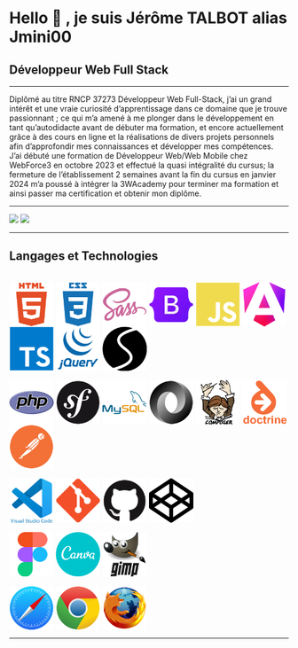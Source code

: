 # Hello 👋 , je suis Jérôme TALBOT alias Jmini00
## Développeur Web Full Stack 

---

<div>
Diplômé au titre RNCP 37273 Développeur Web Full-Stack, j’ai un grand intérêt et une vraie curiosité d’apprentissage dans ce domaine que je trouve passionnant ; 
ce qui m’a amené à me plonger dans le développement en tant qu’autodidacte avant de débuter ma formation, et encore actuellement grâce à des cours en ligne et la réalisations de divers projets personnels 
afin d’approfondir mes connaissances et développer mes compétences.<br>
J’ai débuté une formation de Développeur Web/Web Mobile chez WebForce3 en octobre 2023 et effectué la quasi intégralité du cursus; 
la fermeture de l’établissement 2 semaines avant la fin du cursus en janvier 2024 m’a poussé à intégrer la 3WAcademy 
pour terminer ma formation et ainsi passer ma certification et obtenir mon diplôme.
  </div>
  
---

<div>
  <img height="180em" src="https://github-readme-stats.vercel.app/api?username=Jmini00&theme=vue-dark&show_icons=true&hide_border=true&count_private=true">
  <img height="180em" src="https://github-readme-stats.vercel.app/api/top-langs/?username=Jmini00&theme=vue-dark&show_icons=true&hide_border=true&layout=compact">
</div>

---

## Langages et Technologies

<div style="display: inline_block"><br>
  <img align="center" alt="HTML" title="HTML5" height="80" width="80" src="https://raw.githubusercontent.com/devicons/devicon/master/icons/html5/html5-plain-wordmark.svg">
  <img align="center" alt="CSS" title="CSS3" height="80" width="80" src="https://raw.githubusercontent.com/devicons/devicon/master/icons/css3/css3-plain-wordmark.svg">
  <img align="center" alt="SASS" title="SASS" height="80" width="80" src="https://raw.githubusercontent.com/devicons/devicon/master/icons/sass/sass-original.svg">
  <img align="center" alt="Bootstrap" title="Bootstrap" height="80" width="80" src="https://raw.githubusercontent.com/devicons/devicon/master/icons/bootstrap/bootstrap-original.svg">
  <img align="center" alt="Javascript" title="Javascript" height="80" width="80" src="https://raw.githubusercontent.com/devicons/devicon/master/icons/javascript/javascript-plain.svg">
  <img align="center" alt="Angular" title="Angular" height="80" width="80" src="https://raw.githubusercontent.com/devicons/devicon/master/icons/angular/angular-original.svg">
  <img align="center" alt="Typescript" title="Typescript" height="80" width="80" src="https://raw.githubusercontent.com/devicons/devicon/master/icons/typescript/typescript-plain.svg">
  <img align="center" alt="Jquery" title="Jquery" height="80" width="80" src="https://raw.githubusercontent.com/devicons/devicon/master/icons/jquery/jquery-plain-wordmark.svg">
  <img align="center" alt="Swiper" title="Swiper" height="80" width="80" src="https://raw.githubusercontent.com/devicons/devicon/master/icons/swiper/swiper-original.svg">

  <br>
  <br>
  
  <img align="center" alt="PHP" title="PHP" height="80" width="80" src="https://raw.githubusercontent.com/devicons/devicon/master/icons/php/php-original.svg">
  <img align="center" alt="Symfony" title="Symfony" height="80" width="80" src="https://raw.githubusercontent.com/devicons/devicon/master/icons/symfony/symfony-original.svg">
  <img align="center" alt="MySQL" title="MySQL" height="80" width="80" src="https://raw.githubusercontent.com/devicons/devicon/master/icons/mysql/mysql-original-wordmark.svg">
  <img align="center" alt="Json" title="Json" height="80" width="80" src="https://raw.githubusercontent.com/devicons/devicon/master/icons/json/json-original.svg">
  <img align="center" alt="Composer" title="Composer" height="80" width="80" src="https://raw.githubusercontent.com/devicons/devicon/master/icons/composer/composer-original.svg">
  <img align="center" alt="Doctrine" title="Doctrine" height="80" width="80" src="https://raw.githubusercontent.com/devicons/devicon/master/icons/doctrine/doctrine-plain-wordmark.svg">
  <img align="center" alt="Postman" title="Postman" height="80" width="80" src="https://raw.githubusercontent.com/devicons/devicon/master/icons/postman/postman-original.svg">

<br>
<br>         

  <img align="center" alt="VSCode" title="VSCode" height="80" width="80" src="https://raw.githubusercontent.com/devicons/devicon/master/icons/vscode/vscode-original-wordmark.svg">
  <img align="center" alt="Git" title="Git" height="80" width="80" src="https://raw.githubusercontent.com/devicons/devicon/master/icons/git/git-original.svg">
  <img align="center" alt="Github" title="Github" height="80" width="80" src="https://raw.githubusercontent.com/devicons/devicon/master/icons/github/github-original.svg">
  <img align="center" alt="Codepen" title="Codepen" height="80" width="80" src="https://raw.githubusercontent.com/devicons/devicon/master/icons/codepen/codepen-original.svg">

<br>
<br>

  <img align="center" alt="Figma" title="Figma" height="80" width="80" src="https://raw.githubusercontent.com/devicons/devicon/master/icons/figma/figma-original.svg">
  <img align="center" alt="Canva" title="Canva" height="80" width="80" src="https://raw.githubusercontent.com/devicons/devicon/master/icons/canva/canva-original.svg">
  <img align="center" alt="Gimp" title="Gimp" height="80" width="80" src="https://raw.githubusercontent.com/devicons/devicon/master/icons/gimp/gimp-original-wordmark.svg">
  
<br>
<br>
  
  <img align="center" alt="Safari" title="Safari" height="80" width="80" src="https://raw.githubusercontent.com/devicons/devicon/master/icons/safari/safari-original.svg">
  <img align="center" alt="Chrome" title="Chrome" height="80" width="80" src="https://raw.githubusercontent.com/devicons/devicon/master/icons/chrome/chrome-original.svg">
  <img align="center" alt="Firefox" title="Firefox" height="80" width="80" src="https://raw.githubusercontent.com/devicons/devicon/master/icons/firefox/firefox-original.svg">
                          
</div>

---


<!---
Jmini00/Jmini00 is a ✨ special ✨ repository because its `README.md` (this file) appears on your GitHub profile.
You can click the Preview link to take a look at your changes.
--->


<!---
Jmini00/Jmini00 is a ✨ special ✨ repository because its `README.md` (this file) appears on your GitHub profile.
You can click the Preview link to take a look at your changes.
--->
